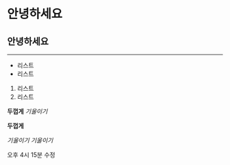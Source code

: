 # 안녕하세요
## 안녕하세요
---
- 리스트
- 리스트

1. 리스트
2. 리스트

**두껍게**
*기울이기*

**두껍게**

*기울이기*
_기울이기_

오후 4시 15분 수정